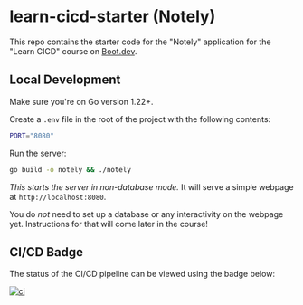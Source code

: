 # learn-cicd-starter (Notely)

This repo contains the starter code for the "Notely" application for the "Learn CICD" course on [Boot.dev](https://boot.dev).

## Local Development

Make sure you're on Go version 1.22+.

Create a `.env` file in the root of the project with the following contents:

```bash
PORT="8080"
```

Run the server:

```bash
go build -o notely && ./notely
```

*This starts the server in non-database mode.* It will serve a simple webpage at `http://localhost:8080`.

You do *not* need to set up a database or any interactivity on the webpage yet. Instructions for that will come later in the course!

## CI/CD Badge

The status of the CI/CD pipeline can be viewed using the badge below:

[![ci](https://github.com/GitJohnFis/lean-cicd-starter/actions/workflows/ci.yml/badge.svg)](https://github.com/GitJohnFis/lean-cicd-starter/actions/workflows/ci.yml)
